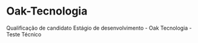 # Oak-Tecnologia
Qualificação de candidato Estágio de desenvolvimento - Oak Tecnologia - Teste Técnico
